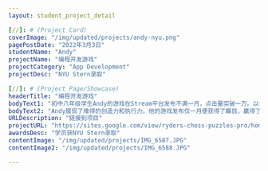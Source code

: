```yaml
---
layout: student_project_detail

[//]: # (Project Card)
coverImage: "/img/updated/projects/andy-nyu.png"
pagePostDate: "2022年3月3日"
studentName: "Andy"
projectName: "编程开发游戏"
projectCategory: "App Development"
projectDesc: "NYU Stern录取"

[//]: # (Project Page/Showcase)
headerTitle: "编程开发游戏"
bodyText1: "初中八年级学生Andy的游戏在Stream平台发布不满一月，点击量突破一万。以$0.99定价，已成功吸引62位用户购买，实现$59营收，展现出了非凡的执行力和才能。"
bodyText2: "Andy展现了难得的创造力和执行力。他的游戏发布仅一月便获得了瞩目，赢得了62次购买。此经历不仅为他积累了宝贵经验，也为其他学生树立了榜样。"
URLDescription: "链接到项目"
projectURL: "https://sites.google.com/view/ryders-chess-puzzles-pro/home"
awardsDesc: "学员获NYU Stern录取"
contentImage: "/img/updated/projects/IMG_6587.JPG"
contentImage2: "/img/updated/projects/IMG_6588.JPG"

---
```

